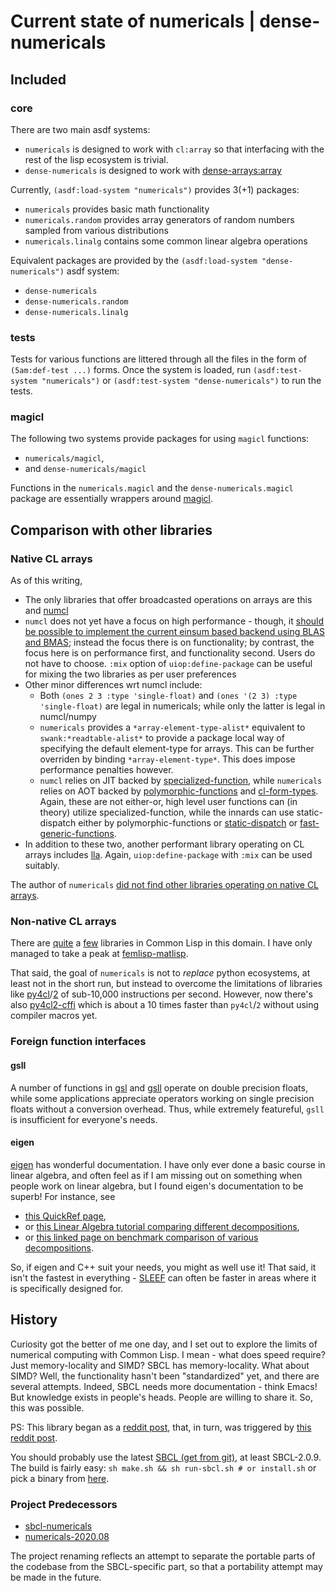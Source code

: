 # Current state of numericals | dense-numericals

## Included

### core

There are two main asdf systems:

- `numericals` is designed to work with `cl:array` so that interfacing with the rest of the lisp ecosystem is trivial.
- `dense-numericals` is designed to work with [dense-arrays:array](https://github.com/digikar99/dense-arrays)

Currently, `(asdf:load-system "numericals")` provides 3(+1) packages:

- `numericals` provides basic math functionality
- `numericals.random` provides array generators of random numbers sampled from various distributions
- `numericals.linalg` contains some common linear algebra operations

Equivalent packages are provided by the `(asdf:load-system "dense-numericals")` asdf system:

- `dense-numericals`
- `dense-numericals.random`
- `dense-numericals.linalg`

### tests

Tests for various functions are littered through all the files in the form of `(5am:def-test ...)` forms. Once the system is loaded, run `(asdf:test-system "numericals")` or `(asdf:test-system "dense-numericals")` to run the tests.

### magicl

The following two systems provide packages for using `magicl` functions:

- `numericals/magicl`,
- and `dense-numericals/magicl`

Functions in the `numericals.magicl` and the `dense-numericals.magicl` package are essentially wrappers around [magicl](https://github.com/quil-lang/magicl).

## Comparison with other libraries

### Native CL arrays

As of this writing,

- The only libraries that offer broadcasted operations on arrays are this and [numcl](https://github.com/numcl/numcl)
- `numcl` does not yet have a focus on high performance - though, it [should be possible to implement the current einsum based backend using BLAS and BMAS](https://github.com/numcl/numcl/issues/57); instead the focus there is on functionality; by contrast, the focus here is on performance first, and functionality second. Users do not have to choose. `:mix` option of `uiop:define-package` can be useful for mixing the two libraries as per user preferences
- Other minor differences wrt numcl include:
  - Both `(ones 2 3 :type 'single-float)` and `(ones '(2 3) :type 'single-float)` are legal in numericals; while only the latter is legal in numcl/numpy
  - `numericals` provides a `*array-element-type-alist*` equivalent to `swank:*readtable-alist*` to provide a package local way of specifying the default element-type for arrays. This can be further overriden by binding `*array-element-type*`. This does impose performance penalties however.
  - `numcl` relies on JIT backed by [specialized-function](https://github.com/numcl/specialized-function), while `numericals` relies on AOT backed by [polymorphic-functions](https://github.com/digikar99/polymorphic-functions/) and [cl-form-types](https://github.com/alex-gutev/cl-form-types). Again, these are not either-or, high level user functions can (in theory) utilize specialized-function, while the innards can use static-dispatch either by polymorphic-functions or [static-dispatch](https://github.com/alex-gutev/static-dispatch) or [fast-generic-functions](https://github.com/marcoheisig/fast-generic-functions/).
- In addition to these two, another performant library operating on CL arrays includes [lla](https://github.com/tpapp/lla). Again, `uiop:define-package` with `:mix` can be used suitably.

The author of `numericals` [did not find other libraries operating on native CL arrays](https://gist.github.com/digikar99/16066dbf24b8789c969ea58837e0fbef).

### Non-native CL arrays

There are [quite](https://github.com/CodyReichert/awesome-cl#machine-learning) a [few](https://github.com/CodyReichert/awesome-cl#numerical-and-scientific) libraries in Common Lisp in this domain. I have only managed to take a peak at [femlisp-matlisp](https://gist.github.com/digikar99/16066dbf24b8789c969ea58837e0fbef#femlisp-matlisp).

That said, the goal of `numericals` is not to *replace* python ecosystems, at least not in the short run, but instead to overcome the limitations of libraries like [py4cl](https://github.com/bendudson/py4cl)/[2](https://github.com/digikar99/py4cl2) of sub-10,000 instructions per second. However, now there's also [py4cl2-cffi](https://github.com/digikar99/py4cl2-cffi) which is about a 10 times faster than `py4cl`/`2` without using compiler macros yet.

### Foreign function interfaces

#### gsll

A number of functions in [gsl](https://www.gnu.org/software/gsl/) and [gsll](https://gsll.common-lisp.dev/) operate on double precision floats, while some applications appreciate operators working on single precision floats without a conversion overhead. Thus, while extremely featureful, `gsll` is insufficient for everyone's needs.

#### eigen

[eigen](https://eigen.tuxfamily.org/index.php) has wonderful documentation. I have only ever done a basic course in linear algebra, and often feel as if I am missing out on something when people work on linear algebra, but I found eigen's documentation to be superb! For instance, see

- [this QuickRef page](https://eigen.tuxfamily.org/dox/group__QuickRefPage.html),
- or [this Linear Algebra tutorial comparing different decompositions](https://eigen.tuxfamily.org/dox/group__TutorialLinearAlgebra.html),
- or [this linked page on benchmark comparison of various decompositions](https://eigen.tuxfamily.org/dox/group__DenseDecompositionBenchmark.html).

So, if eigen and C++ suit your needs, you might as well use it! That said, it isn't the fastest in everything - [SLEEF](https://sleef.org/) can often be faster in areas where it is specifically designed for.

## History

Curiosity got the better of me one day, and I set out to explore the limits of numerical computing with Common Lisp. I mean - what does speed require? Just memory-locality and SIMD?
SBCL has memory-locality. What about SIMD? Well, the functionality hasn't been "standardized" yet, and there are several attempts. Indeed,
SBCL needs more documentation - think Emacs! But knowledge exists in people's heads. People are willing to share it. So, this was possible.

PS: This library began as a [reddit post](https://www.reddit.com/r/lisp/comments/fkfgjn/sbcl_with_simd_how_to_optimize_sseavx2_to_pointer/), that, in turn, was triggered by [this reddit post](https://www.reddit.com/r/lisp/comments/fjmm6y/deep_learning_with_gpus/).

You should probably use the latest [SBCL (get from git)](https://github.com/sbcl/sbcl), at least SBCL-2.0.9. The build is fairly easy: `sh make.sh && sh run-sbcl.sh # or install.sh` or pick a binary from [here](http://www.sbcl.org/platform-table.html).

### Project Predecessors

- [sbcl-numericals](./sbcl-numericals)
- [numericals-2020.08](https://github.com/digikar99/numericals/releases/tag/2020.08)

The project renaming reflects an attempt to separate the portable parts of the codebase
from the SBCL-specific part, so that a portability attempt may be made in the future.
